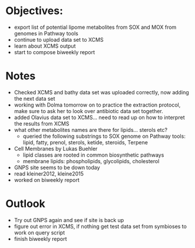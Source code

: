 # Objectives:
* export list of potential lipome metabolites from SOX and MOX from genomes in Pathway tools
* continue to upload data set to XCMS
* learn about XCMS output
* start to compose biweekly report
# Notes
* Checked XCMS and bathy data set was uploaded correctly, now adding the next data set
* working with Dolma tomorrow on to practice the extraction protocol, make sure to ask her to look over antibiotic data set together.
* added Olavius data set to XCMS... need to read up on how to interpret the results from XCMS
* what other metabolites names are there for lipids... sterols etc?
    * queried the following substrings to SOX genome on Pathway tools: lipid, fatty, prenol, sterols, ketide, steroids, Terpene
* Cell Membranes by Lukas Buehler
    * lipid classes are rooted in common biosynthetic pathways
    * membrane lipids: phospholipids, glycolipids, cholesterol
* GNPS site seems to be down today
* read kleiner2012, kleine2015
* worked on biweekly report
# Outlook
* Try out GNPS again and see if site is back up
* figure out error in XCMS, if nothing get test data set from symbioses to work on query script
* finish biweekly report
